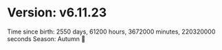 # Version: v6.11.23
Time since birth: 2550 days, 61200 hours, 3672000 minutes, 220320000 seconds
Season: Autumn 🍁
